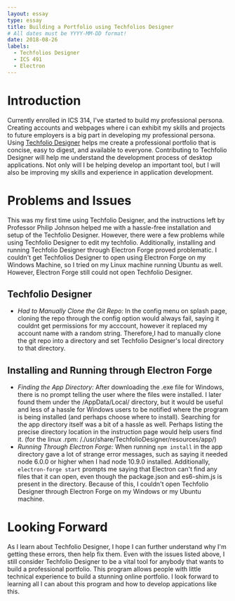 ```yaml
---
layout: essay
type: essay
title: Building a Portfolio using Techfolios Designer
# All dates must be YYYY-MM-DD format!
date: 2018-08-26
labels:
  - Techfolios Designer
  - ICS 491
  - Electron
---
```


# Introduction

Currently enrolled in ICS 314, I've started to build my professional persona. Creating accounts and webpages where i can exhibit my skills and projects to future employers is a big part in developing my professional persona. Using [Techfolio Designer](https://techfolios.github.io/) helps me create a professional portfolio that is concise, easy to digest, and available to everyone. Contributing to Techfolio Designer will help me understand the development process of desktop applications. Not only will I be helping develop an important tool, but I will also be improving my skills and experience in application development.

# Problems and Issues
This was my first time using Techfolio Designer, and the instructions left by Professor Philip Johnson helped me with a hassle-free installation and setup of the Techfolio Designer. However, there were a few problems while using Techfolio Designer to edit my techfolio. Additionally, installing and running Techfolio Designer through Electron Forge proved problematic. I couldn't get Techfolios Designer to open using Electron Forge on my Windows Machine, so I tried on my Linux machine running Ubuntu as well. However, Electron Forge still could not open Techfolio Designer.

## Techfolio Designer
- *Had to Manually Clone the Git Repo:* In the config menu on splash page, cloning the repo through the config option would always fail, saying it couldnt get permissions for my acccount, however it replaced my account name with a random string. Therefore,I had to manually clone the git repo into a directory and set Techfolio Designer's local directory to that directory.


## Installing and Running through Electron Forge
- *Finding the App Directory:* After downloading the .exe file for Windows, there is no prompt telling the user where the files were installed. I later found them under the /AppData/Local/ directory, but it would be useful and less of a hassle for Windows users to be notified where the program is being installed (and perhaps choose where to install). Searching for the app directory itself was a bit of a hassle as well. Perhaps listing the precise directory location in the instruction page would help users find it. (for the linux .rpm: /./usr/share/TechfolioDesigner/resources/app/)
- *Running Through Electron Forge:* When running `npm install` in the app directory gave a lot of strange error messages, such as saying it needed node 6.0.0 or higher when I had node 10.9.0 installed. Additionally, `electron-forge start` prompts me saying that Electron can't find any files that it can open, even though the package.json and es6-shim.js is present in the directory. Because of this, I couldn't open Techfolio Designer through Electron Forge on my Windows or my Ubuntu machine.

# Looking Forward
As I learn about Techfolio Designer, I hope I can further understand why I'm getting these errors, then help fix them. Even with the issues listed above, I still consider Techfolio Designer to be a vital tool for anybody that wants to build a professional portfolio. This program allows people with little technical experience to build a stunning online portfolio. I look forward to learning all I can about this program and how to develop appications like this.